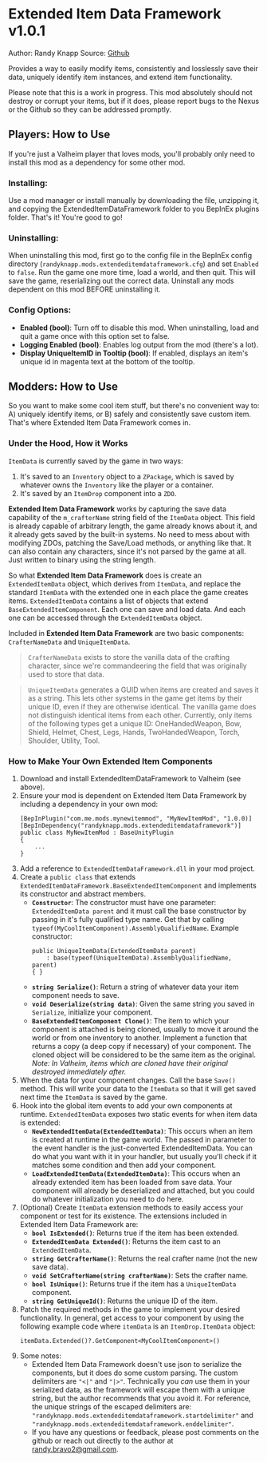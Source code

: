 ﻿# Extended Item Data Framework v1.0.1

Author: Randy Knapp
Source: [Github](https://github.com/RandyKnapp/ValheimMods/tree/main/ExtendedItemDataFramework)

Provides a way to easily modify items, consistently and losslessly save their data, uniquely identify item instances, and extend item functionality.

Please note that this is a work in progress. This mod absolutely should not destroy or corrupt your items, but if it does, please report bugs to the Nexus or the Github so they can be addressed promptly.

## Players: How to Use
If you're just a Valheim player that loves mods, you'll probably only need to install this mod as a dependency for some other mod.

### Installing:

Use a mod manager or install manually by downloading the file, unzipping it, and copying the ExtendedItemDataFramework folder to you BepInEx plugins folder. That's it! You're good to go!

### Uninstalling:
When uninstalling this mod, first go to the config file in the BepInEx config directory (`randyknapp.mods.extendeditemdataframework.cfg`) and set `Enabled` to `false`. Run the game one more time, load a world, and then quit. This will save the game, reserializing out the correct data. Uninstall any mods dependent on this mod BEFORE uninstalling it.

### Config Options:
  * **Enabled (bool)**: Turn off to disable this mod. When uninstalling, load and quit a game once with this option set to false.
  * **Logging Enabled (bool)**: Enables log output from the mod (there's a lot).
  * **Display UniqueItemID in Tooltip (bool)**: If enabled, displays an item's unique id in magenta text at the bottom of the tooltip.

## Modders: How to Use
So you want to make some cool item stuff, but there's no convenient way to: A) uniquely identify items, or B) safely and consistently save custom item. That's where Extended Item Data Framework comes in.

### Under the Hood, How it Works
`ItemData` is currently saved by the game in two ways:
1. It's saved to an `Inventory` object to a `ZPackage`, which is saved by whatever owns the `Inventory` like the player or a container.
2. It's saved by an `ItemDrop` component into a `ZDO`.

**Extended Item Data Framework** works by capturing the save data capability of the `m_crafterName` string field of the `ItemData` object. This field is already capable of arbitrary length, the game already knows about it, and it already gets saved by the built-in systems. No need to mess about with modifying ZDOs, patching the Save/Load methods, or anything like that. It can also contain any characters, since it's not parsed by the game at all. Just written to binary using the string length.

So what **Extended Item Data Framework** does is create an `ExtendedItemData` object, which derives from `ItemData`, and replace the standard `ItemData` with the extended one in each place the game creates items. `ExtendedItemData` contains a list of objects that extend `BaseExtendedItemComponent`. Each one can save and load data. And each one can be accessed through the `ExtendedItemData` object.

Included in **Extended Item Data Framework** are two basic components: `CrafterNameData` and `UniqueItemData`.

> `CrafterNameData` exists to store the vanilla data of the crafting character, since we're commandeering the field that was originally used to store that data.

> `UniqueItemData` generates a GUID when items are created and saves it as a string. This lets other systems in the game get items by their unique ID, even if they are otherwise identical. The vanilla game does not distinguish identical items from each other. Currently, only items of the following types get a unique ID: OneHandedWeapon, Bow, Shield, Helmet, Chest, Legs, Hands, TwoHandedWeapon, Torch, Shoulder, Utility, Tool.

### How to Make Your Own Extended Item Components
1. Download and install ExtendedItemDataFramework to Valheim (see above).
2. Ensure your mod is dependent on Extended Item Data Framework by including a dependency in your own mod:
    ```
    [BepInPlugin("com.me.mods.mynewitemmod", "MyNewItemMod", "1.0.0)]
    [BepInDependency("randyknapp.mods.extendeditemdataframework")]
    public class MyNewItemMod : BaseUnityPlugin
    {
        ...
    }
    ```
3. Add a reference to `ExtendedItemDataFramework.dll` in your mod project.
4. Create a `public class` that extends `ExtendedItemDataFramework.BaseExtendedItemComponent` and implements its constructor and abstract members.
    * **`Constructor`**: The constructor must have one parameter: `ExtendedItemData parent` and it must call the base constructor by passing in it's fully qualified type name. Get that by calling `typeof(MyCoolItemComponent).AssemblyQualifiedName`. Example constructor:
	     ```
		 public UniqueItemData(ExtendedItemData parent) 
	         : base(typeof(UniqueItemData).AssemblyQualifiedName, parent)
	     { }
		 ```
    * **`string Serialize()`**: Return a string of whatever data your item component needs to save.
    * **`void Deserialize(string data)`**: Given the same string you saved in `Serialize`, initialize your component.
    * **`BaseExtendedItemComponent Clone()`**: The item to which your component is attached is being cloned, usually to move it around the world or from one inventory to another. Implement a function that returns a copy (a deep copy if necessary) of your component. The cloned object will be considered to be the same item as the original.  *Note: In Valheim, items which are cloned have their original destroyed immediately after.*
5. When the data for your component changes. Call the base `Save()` method. This will write your data to the `ItemData` so that it will get saved next time the `ItemData` is saved by the game.
6. Hook into the global item events to add your own components at runtime. `ExtendedItemData` exposes two static events for when item data is extended:
    * **`NewExtendedItemData(ExtendedItemData)`**: This occurs when an item is created at runtime in the game world. The passed in parameter to the event handler is the just-converted ExtendedItemData. You can do what you want with it in your handler, but usually you'll check if it matches some condition and then add your component.
    * **`LoadExtendedItemData(ExtendedItemData)`**: This occurs when an already extended item has been loaded from save data. Your component will already be deserialized and attached, but you could do whatever initialization you need to do here.
7. (Optional) Create `ItemData` extension methods to easily access your component or test for its existence. The extensions included in Extended Item Data Framework are:
    * **`bool IsExtended()`**: Returns true if the item has been extended.
    * **`ExtendedItemData Extended()`**: Returns the item cast to an `ExtendedItemData`.
    * **`string GetCrafterName()`**: Returns the real crafter name (not the new save data).
    * **`void SetCrafterName(string crafterName)`**: Sets the crafter name.
    * **`bool IsUnique()`**: Returns true if the item has a `UniqueItemData` component.
    * **`string GetUniqueId()`**: Returns the unique ID of the item.
8. Patch the required methods in the game to implement your desired functionality. In general, get access to your component by using the following example code where `itemData` is an `ItemDrop.ItemData` object:
    ```
    itemData.Extended()?.GetComponent<MyCoolItemComponent>()
    ```
9. Some notes:
	* Extended Item Data Framework doesn't use json to serialize the components, but it does do some custom parsing. The custom delimiters are `"<|"` and `"|>"`. Technically you *can* use them in your serialized data, as the framework will escape them with a unique string, but the author recommends that you avoid it. For reference, the unique strings of the escaped delimiters are: `"randyknapp.mods.extendeditemdataframework.startdelimiter"` and `"randyknapp.mods.extendeditemdataframework.enddelimiter"`.
	* If you have any questions or feedback, please post comments on the github or reach out directly to the author at randy.bravo2@gmail.com.
